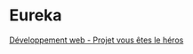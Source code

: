 # Eureka

[Développement web - Projet vous êtes le héros]([url](https://smnarnold.com/projets/vous-etes-le-heros))
